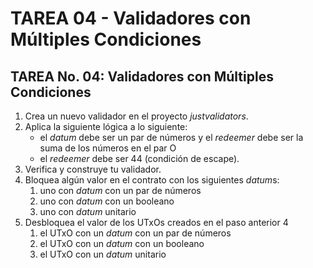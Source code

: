 # TAREA 04 - Validadores con Múltiples Condiciones

## TAREA No. 04: Validadores con Múltiples Condiciones

1. Crea un nuevo validador en el proyecto *justvalidators*.
2. Aplica la siguiente lógica a lo siguiente:
      - el *datum* debe ser un par de números y el *redeemer* debe ser la suma de los números en el par O
      - el *redeemer* debe ser 44 (condición de escape).
3. Verifica y construye tu validador.
4. Bloquea algún valor en el contrato con los siguientes *datum*s:
   1. uno con *datum* con un par de números
   2. uno con *datum* con un booleano
   3. uno con *datum* unitario
5. Desbloquea el valor de los UTxOs creados en el paso anterior 4
   1. el UTxO con un *datum* con un par de números
   2. el UTxO con un *datum* con un booleano
   3. el UTxO con un *datum* unitario